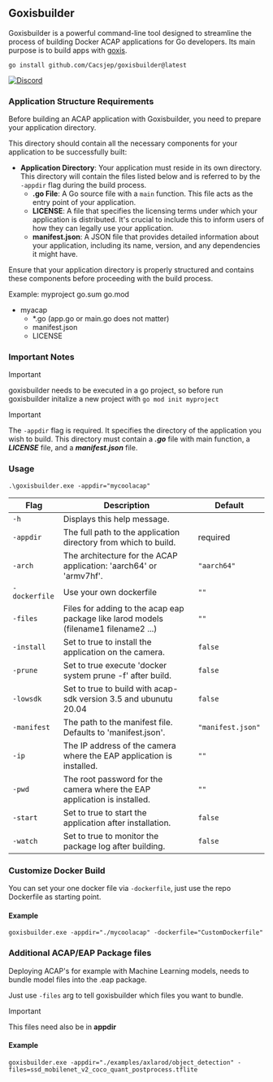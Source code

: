 ## Goxisbuilder

Goxisbuilder is a powerful command-line tool designed to streamline the process of building Docker ACAP applications for Go developers. 
Its main purpose is to build apps with [goxis](https://github.com/Cacsjep/goxis).

```shell
go install github.com/Cacsjep/goxisbuilder@latest
```

[![Discord](https://img.shields.io/badge/Discord-Join%20us-blue?style=for-the-badge&logo=discord)](https://discord.gg/we6EqDSJ)

### Application Structure Requirements
Before building an ACAP application with Goxisbuilder, you need to prepare your application directory. 

This directory should contain all the necessary components for your application to be successfully built:

- **Application Directory**: Your application must reside in its own directory. This directory will contain the files listed below and is referred to by the `-appdir` flag during the build process.
  - **.go File**: A Go source file with a `main` function. This file acts as the entry point of your application.
  - **LICENSE**: A file that specifies the licensing terms under which your application is distributed. It's crucial to include this to inform users of how they can legally use your application.
  - **manifest.json**: A JSON file that provides detailed information about your application, including its name, version, and any dependencies it might have.

Ensure that your application directory is properly structured and contains these components before proceeding with the build process.

Example:
myproject
 go.sum
 go.mod
 * myacap
   * *.go (app.go or main.go does not matter) 
   * manifest.json
   * LICENSE

### Important Notes
> [!IMPORTANT] 
> goxisbuilder needs to be executed in a go project, so before run goxisbuilder initalize a new project with `go mod init myproject`

> [!IMPORTANT] 
> The `-appdir` flag is required. It specifies the directory of the application you wish to build. This directory must contain a ***.go*** file with main function, a ***LICENSE*** file, and a ***manifest.json*** file.

### Usage

```shell
.\goxisbuilder.exe -appdir="mycoolacap"
```

| Flag                | Description                                                                                                                      | Default           |
| ------------------- | -------------------------------------------------------------------------------------------------------------------------------- | ----------------- |
| `-h`                | Displays this help message.                                                                                                      |                   |
| `-appdir`           | The full path to the application directory from which to build.                                                                  | required          |
| `-arch`             | The architecture for the ACAP application: 'aarch64' or 'armv7hf'.                                                               | `"aarch64"`       |
| `-dockerfile`       | Use your own dockerfile                                                                                                          | `""`       |
| `-files`            | Files for adding to the acap eap package like larod models (filename1 filename2 ...)                                             | `""`       |
| `-install`          | Set to true to install the application on the camera.                                                                            | `false`           |
| `-prune`            | Set to true execute 'docker system prune -f' after build.                                                                        | `false`           |
| `-lowsdk`           | Set to true to build with acap-sdk version 3.5 and ubunutu 20.04                                                                 | `false`           |
| `-manifest`         | The path to the manifest file. Defaults to 'manifest.json'.                                                                      | `"manifest.json"` |
| `-ip`               | The IP address of the camera where the EAP application is installed.                                                             | `""`              |
| `-pwd`              | The root password for the camera where the EAP application is installed.                                                         | `""`              |
| `-start`            | Set to true to start the application after installation.                                                                         | `false`           |
| `-watch`            | Set to true to monitor the package log after building.                                                                           | `false`           |

### Customize Docker Build
You can set your one docker file via `-dockerfile`,
just use the repo Dockerfile as starting point.

#### Example
```
goxisbuilder.exe -appdir="./mycoolacap" -dockerfile="CustomDockerfile"
```


### Additional ACAP/EAP Package files
Deploying ACAP's for example with Machine Learning models,
needs to bundle model files into the .eap package.

Just use `-files` arg to tell goxisbuilder which files you want to bundle.

> [!IMPORTANT] 
>This files need also be in **appdir**

#### Example
```
goxisbuilder.exe -appdir="./examples/axlarod/object_detection" -files=ssd_mobilenet_v2_coco_quant_postprocess.tflite
```
